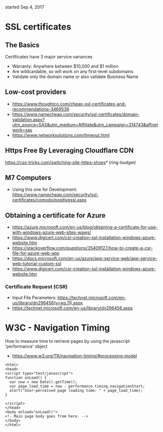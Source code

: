 started Sep 4, 2017

# SSL certificates
## The Basics
Certificates have 3 major service variances
*  Warranty: Anywhere between $10,000 and $1 million
*  Are wildcardable, so will work on any first-level subdomains
* Validate only the domain name or also validate Business Name

## Low-cost providers
*   https://www.thoughtco.com/cheap-ssl-certificates-and-recommendations-3469539
*   https://www.namecheap.com/security/ssl-certificates/domain-validation.aspx?utm_source=SAS&utm_medium=Affiliate&utm_campaign=314743&affnetwork=sas
*   https://www.networksolutions.com/timeout.html

## Https Free By Leveraging Cloudflare CDN
https://css-tricks.com/switching-site-https-shoes*   tring-budget/

## M7 Computers
* Using this one for Development: https://www.namecheap.com/security/ssl-certificates/comodo/positivessl.aspx

## Obtaining a certificate for Azure
* https://azure.microsoft.com/en-us/blog/obtaining-a-certificate-for-use-with-windows-azure-web-sites-waws/
* https://www.digicert.com/csr-creation-ssl-installation-windows-azure-website.htm
* https://stackoverflow.com/questions/35409127/how-to-create-a-csr-file-for-azure-web-app
* https://docs.microsoft.com/en-us/azure/app-service-web/app-service-web-tutorial-custom-ssl
* https://www.digicert.com/csr-creation-ssl-installation-windows-azure-website.htm

### Certificate Request (CSR)
* Input File Parameters: https://technet.microsoft.com/en-us/library/dn296456(v=ws.11).aspx
* https://technet.microsoft.com/en-us/library/dn296456.aspx


# W3C - Navigation Timing
How to measure time to retrieve pages by using the javascript 'performance' object
* https://www.w3.org/TR/navigation-timing/#processing-model
````
<html>
<head>
<script type="text/javascript">
function onLoad() {
  var now = new Date().getTime();
  var page_load_time = now - performance.timing.navigationStart;
  alert("User-perceived page loading time: " + page_load_time);
}

</script>
</head>
<body onload="onLoad()">
<!- Main page body goes from here. -->
</body>
</html>
````
